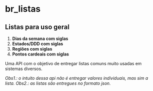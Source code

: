 # br_listas
## Listas para uso geral

1. **Dias da semana com siglas**
2. **Estados/DDD com siglas**
3. **Regiões com siglas**
4. **Pontos cardeais com siglas**

Uma API com o objetivo de entregar listas comuns muito usadas em sistemas diversos.

*Obs1.: o intuito dessa api não é entregar valores individuais, mas sim a lista.*
*Obs2.: as listas são entregues no formato json.*
